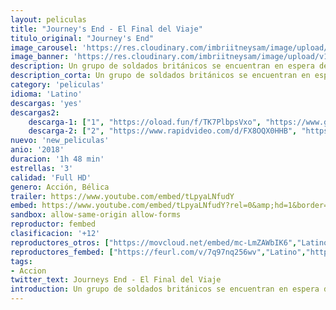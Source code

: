```yaml
---
layout: peliculas
title: "Journey's End - El Final del Viaje"
titulo_original: "Journey's End"
image_carousel: 'https://res.cloudinary.com/imbriitneysam/image/upload/v1542476453/JORUNEY-POSTER-min.jpg'
image_banner: 'https://res.cloudinary.com/imbriitneysam/image/upload/v1542476453/JOURNEY-BANNER-min.jpg'
description: Un grupo de soldados británicos se encuentran en espera de una masiva ofensiva alemana durante la Primera Guerra Mundial.
description_corta: Un grupo de soldados británicos se encuentran en espera de una masiva ofensiva alemana durante la Primera Guerra Mundial.
category: 'peliculas'
idioma: 'Latino'
descargas: 'yes'
descargas2:
    descarga-1: ["1", "https://oload.fun/f/TK7PlbpsVxo", "https://www.google.com/s2/favicons?domain=openload.co","OpenLoad","https://res.cloudinary.com/imbriitneysam/image/upload/v1541473684/mexico.png", "Latino", "Full HD"]
    descarga-2: ["2", "https://www.rapidvideo.com/d/FX8OQX0HHB", "https://www.google.com/s2/favicons?domain=www.rapidvideo.com","RapidVideo","https://res.cloudinary.com/imbriitneysam/image/upload/v1541473684/mexico.png", "Latino", "Full HD"]
nuevo: 'new_peliculas'
anio: '2018'
duracion: '1h 48 min'
estrellas: '3'
calidad: 'Full HD'
genero: Acción, Bélica
trailer: https://www.youtube.com/embed/tLpyaLNfudY
embed: https://www.youtube.com/embed/tLpyaLNfudY?rel=0&amp;hd=1&border=0&wmode=opaque&enablejsapi=1&modestbranding=1&controls=1&showinfo=1
sandbox: allow-same-origin allow-forms
reproductor: fembed
clasificacion: '+12'
reproductores_otros: ["https://movcloud.net/embed/mc-LmZAWbIK6","Latino","https://gdriveplayer.me/embed2.php?link=7I5swmcIOp9uzy8b844U5QLwQhl7i8cHt046zufm2Q4lDp%252Buw9VULTB1R9xgrqw5sgx3YMkYIacHLGSPQ7I%252BKKL11sa9kb6Wx%252B3t6DYMq47WwDKLOtkdR3Uj3naaScef7g%252B9qZZSYoFmyCdDXM0dtko2oXM4qVtN8uoa6A2c3elu1gAq53BySwTSMYrJN8YklYM%252FC5cVBrBnXbow3CtFAJ","Latino","https://mstream.website/71d5uex9dxnf","Latino"]
reproductores_fembed: ["https://feurl.com/v/7q97nq256wv","Latino","https://feurl.com/v/eno8rzgg091","Latino","https://feurl.com/v/-zj23hpml3gqzq-","Latino"]
tags:
- Accion
twitter_text: Journeys End - El Final del Viaje
introduction: Un grupo de soldados británicos se encuentran en espera de una masiva ofensiva alemana durante la Primera Guerra Mundial.
---
```












